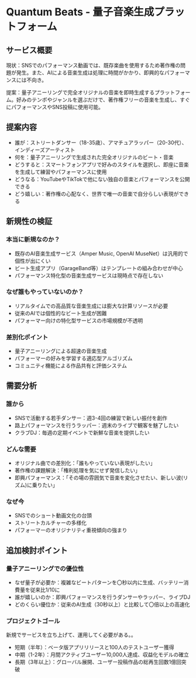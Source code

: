 # Quantum Beats - 量子音楽生成プラットフォーム

## サービス概要
現状：SNSでのパフォーマンス動画では、既存楽曲を使用するため著作権の問題が発生。また、AIによる音楽生成は処理に時間がかかり、即興的なパフォーマンスには不向き。

提案：量子アニーリングで完全オリジナルの音楽を即時生成するプラットフォーム。好みのテンポやジャンルを選ぶだけで、著作権フリーの音楽を生成し、すぐにパフォーマンスやSNS投稿に使用可能。

## 提案内容
- 誰が：ストリートダンサー（18-35歳）、アマチュアラッパー（20-30代）、インディーズアーティスト
- 何を：量子アニーリングで生成された完全オリジナルのビート・音楽
- どうすると：スマートフォンアプリで好みのスタイルを選択し、即座に音楽を生成して練習やパフォーマンスに使用
- どうなる：YouTubeやTikTokで他にない独自の音楽とパフォーマンスを公開できる
- どう嬉しい：著作権の心配なく、世界で唯一の音楽で自分らしい表現ができる

## 新規性の検証
### 本当に新規なのか？
- 既存のAI音楽生成サービス（Amper Music, OpenAI MuseNet）は汎用的で個性が出にくい
- ビート生成アプリ（GarageBand等）はテンプレートの組み合わせが中心
- パフォーマンス特化型の音楽生成サービスは現時点で存在しない

### なぜ誰もやっていないのか？
- リアルタイムでの高品質な音楽生成には膨大な計算リソースが必要
- 従来のAIでは個性的なビート生成が困難
- パフォーマー向けの特化型サービスの市場規模が不透明

### 差別化ポイント
- 量子アニーリングによる超速の音楽生成
- パフォーマーの好みを学習する適応型アルゴリズム
- コミュニティ機能による作品共有と評価システム

## 需要分析
### 誰から
- SNSで活動する若手ダンサー：週3-4回の練習で新しい振付を創作
- 路上パフォーマンスを行うラッパー：週末のライブで観客を魅了したい
- クラブDJ：毎週の定期イベントで新鮮な音楽を提供したい

### どんな需要
- オリジナル曲での差別化：「誰もやっていない表現がしたい」
- 著作権の課題解決：「権利処理を気にせず発信したい」
- 即興パフォーマンス：「その場の雰囲気で音楽を変化させたい、新しい波(リズム)に乗りたい」

### なぜ今
- SNSでのショート動画文化の台頭
- ストリートカルチャーの多様化
- パフォーマーのオリジナリティ重視傾向の強まり

## 追加検討ポイント
### 量子アニーリングでの優位性
- なぜ量子が必要か：複雑なビートパターンを〇秒以内に生成、バッテリー消費量を従来比1/10に
- 誰が嬉しいのか：即興パフォーマンスを行うダンサーやラッパー、ライブDJ
- どのくらい優位か：従来のAI生成（30秒以上）と比較して〇倍以上の高速化

### プロジェクトゴール
新規でサービスを立ち上げて、運用してく必要がある。。
- 短期（半年）：ベータ版アプリリリースと100人のテストユーザー獲得
- 中期（1-2年）：月間アクティブユーザー10,000人達成、収益化モデルの確立
- 長期（3年以上）：グローバル展開、ユーザー投稿作品の総再生回数1億回突破
